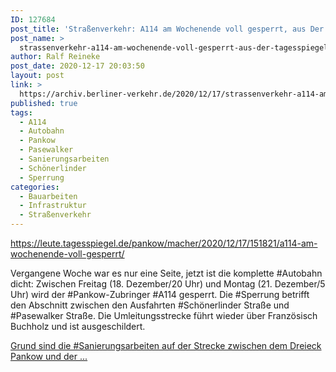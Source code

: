 ```yaml
---
ID: 127684
post_title: 'Straßenverkehr: A114 am Wochenende voll gesperrt, aus Der Tagesspiegel'
post_name: >
  strassenverkehr-a114-am-wochenende-voll-gesperrt-aus-der-tagesspiegel
author: Ralf Reineke
post_date: 2020-12-17 20:03:50
layout: post
link: >
  https://archiv.berliner-verkehr.de/2020/12/17/strassenverkehr-a114-am-wochenende-voll-gesperrt-aus-der-tagesspiegel/
published: true
tags:
  - A114
  - Autobahn
  - Pankow
  - Pasewalker
  - Sanierungsarbeiten
  - Schönerlinder
  - Sperrung
categories:
  - Bauarbeiten
  - Infrastruktur
  - Straßenverkehr
---
```

https://leute.tagesspiegel.de/pankow/macher/2020/12/17/151821/a114-am-wochenende-voll-gesperrt/

Vergangene Woche war es nur eine Seite, jetzt ist die komplette #Autobahn dicht: Zwischen Freitag (18. Dezember/20 Uhr) und Montag (21. Dezember/5 Uhr) wird der #Pankow-Zubringer #A114 gesperrt. Die #Sperrung betrifft den Abschnitt zwischen den Ausfahrten #Schönerlinder Straße und #Pasewalker Straße. Die Umleitungsstrecke führt wieder über Französisch Buchholz und ist ausgeschildert.

<a href="https://leute.tagesspiegel.de/pankow/macher/2020/12/17/151821/a114-am-wochenende-voll-gesperrt/">Grund sind die #Sanierungsarbeiten auf der Strecke zwischen dem Dreieck Pankow und der ...</a>